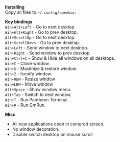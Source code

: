 **Installing**  
Copy all files to `~/.config/openbox`.  

**Key bindings**  
`Win+Alt+Left` - Go to next desktop.  
`Win+Alt+Right` - Go to prev desktop.  
`Alt+ScrollUp` - Go to next desktop.  
`Alt+ScrollDown` - Go to prev desktop.  
`Win+Left` - Send window to next desktop.  
`Win+Right` - Send window to prev desktop.  
`Win+Ctrl+C` - Show & Hide all windows on all desktops.  
`Win+C` - Close window.  
`Win+X` - Maximize & restore window.  
`Win+Z` - Iconify window.  
`Win+RBM` - Resize window  
`Win+LBM` - Move window  
`Alt+Space` - Show window menu.  
`Alt+Tab` - Switch to next window.  
`Win+T` - Run Pantheon Terminal.  
`Win+R` - Run GmRun.  

**Misc**  
* All new applications open in centered screen.  
* No window decoration.  
* Disable switch desktop on mouse scroll 
